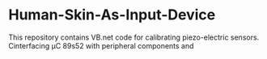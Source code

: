 # Human-Skin-As-Input-Device
This repository contains VB.net code for calibrating piezo-electric sensors. Cinterfacing μC 89s52 with peripheral components and  
